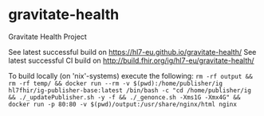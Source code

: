 # gravitate-health
Gravitate Health Project

See latest successful build on https://hl7-eu.github.io/gravitate-health/
See latest successful CI build on http://build.fhir.org/ig/hl7-eu/gravitate-health/

To build locally (on 'nix'-systems) execute the following: `rm -rf output && rm -rf temp/ && docker run --rm -v $(pwd):/home/publisher/ig hl7fhir/ig-publisher-base:latest /bin/bash -c "cd /home/publisher/ig && ./_updatePublisher.sh -y -f && ./_genonce.sh -Xms1G -Xmx4G" && docker run -p 80:80 -v $(pwd)/output:/usr/share/nginx/html nginx`




